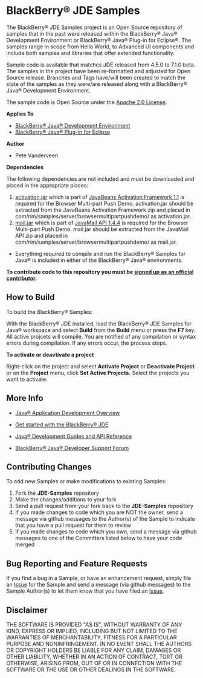 # BlackBerry&reg; JDE Samples

The BlackBerry&reg; JDE Samples project is an Open Source repository of samples that in the past were released within the BlackBerry&reg; Java&reg; Development Environment or BlackBerry&reg; Java&reg; Plug-in for Eclipse&reg;.  The samples range in scope from Hello World, to Advanced UI components and include both samples and libraries that offer extended functionality.

Sample code is available that matches JDE released from 4.5.0 to 7.1.0 beta.  The samples in the project have been re-formatted and adjusted for Open Source release.  Branches and Tags have/will been created to match the state of the samples as they were/are released along with a BlackBerry&reg; Java&reg; Development Environment.

The sample code is Open Source under the [Apache 2.0 License][].

  [Apache 2.0 License]: http://www.apache.org/licenses/LICENSE-2.0.html


**Applies To**

* [BlackBerry&reg; Java&reg; Development Environment](http://us.blackberry.com/developers/javaappdev/javadevenv.jsp)
* [BlackBerry&reg; Java&reg; Plug-in for Eclipse](http://us.blackberry.com/developers/javaappdev/javaupdate.jsp)


**Author** 

* Pete Vanderveen


**Dependencies**

The following dependencies are not included and must be downloaded and placed in the appropriate places:

1. [activation.jar][jaf-1.1.zip] which is part of [JavaBeans Activation Framework 1.1][jaf-1.1] is required for
   the Browser Multi-part Push Demo.  activation.jar should be extracted from the JavaBeans Activation Framework
   zip and placed in com/rim/samples/server/browsermultipartpushdemo/ as activation.jar.
2. [mail.jar][javamail-1.4.4.zip] which is part of [JavaMail API 1.4.4][javamail-1.4.4] is required for
   the Browser Multi-part Push Demo.  mail.jar should be extracted from the JavaMail API zip and placed in
   com/rim/samples/server/browsermultipartpushdemo/ as mail.jar.

  [jaf-1.1]: http://www.oracle.com/technetwork/java/jaf11-139815.html
  [jaf-1.1.zip]: http://www.oracle.com/technetwork/java/javasebusiness/downloads/java-archive-downloads-java-plat-419418.html#jaf-1.1-fr-oth-JPR
  [javamail-1.4.4]: http://www.oracle.com/technetwork/java/javamail/index-138643.html
  [javamail-1.4.4.zip]: http://www.oracle.com/technetwork/java/javasebusiness/downloads/java-archive-downloads-eeplat-419426.html#javamail-1.4.4-oth-JPR

* Everything required to compile and run the BlackBerry&reg; Samples for Java&reg; is included in either of the BlackBerry&reg; Java&reg; environments.

**To contribute code to this repository you must be [signed up as an official contributor](http://blackberry.github.com/howToContribute.html).**


## How to Build

To build the BlackBerry&reg; Samples:

With the BlackBerry&reg; JDE installed, load the BlackBerry&reg; JDE Samples for Java&reg; workspace and select **Build** from the **Build** menu or press the **F7** key.  All active projcets will compile.  You are notified of any compilation or syntax errors during compilation.  If any errors occur, the process stops.

**To activate or deavtivate a project**

Right-click on the project and select **Activate Project** or **Deactivate Project** or on the **Project** menu, click **Set Active Projects.**  Select the projects you want to activate.


## More Info

* [Java&reg; Application Development Overview][1]
* [Get started with the BlackBerry&reg; JDE][2]
* [Java&reg; Development Guides and API Reference][3]
* [BlackBerry&reg; Java&reg; Developer Support Forum][4]

  [1]: http://us.blackberry.com/developers/javaappdev/
  [2]: http://supportforums.blackberry.com/t5/Java-Development/Get-started-with-the-BlackBerry-JDE/ta-p/444837
  [3]: http://docs.blackberry.com/en/developers/subcategories/?userType=21&category=Java+Development+Guides+and+API+Reference
  [4]: http://supportforums.blackberry.com/t5/Java-Development/bd-p/java_dev


## Contributing Changes

To add new Samples or make modifications to existing Samples:

1. Fork the **JDE-Samples** repository
2. Make the changes/additions to your fork
3. Send a pull request from your fork back to the **JDE-Samples** repository
4. If you made changes to code which you are NOT the owner, send a message via github messages to the Author(s) of the Sample to indicate that you have a pull request for them to review
5. If you made changes to code which you own, send a message via github messages to one of the Committers listed below to have your code merged


## Bug Reporting and Feature Requests

If you find a bug in a Sample, or have an enhancement request, simply file an [Issue][] for the Sample and send a message (via github messages) to the Sample Author(s) to let them know that you have filed an [Issue][].

  [Issue]: https://github.com/blackberry/JDE-Samples/issues

## Disclaimer

THE SOFTWARE IS PROVIDED "AS IS", WITHOUT WARRANTY OF ANY KIND, EXPRESS OR IMPLIED, INCLUDING BUT NOT LIMITED TO THE WARRANTIES OF MERCHANTABILITY, FITNESS FOR A PARTICULAR PURPOSE AND NONINFRINGEMENT. IN NO EVENT SHALL THE AUTHORS OR COPYRIGHT HOLDERS BE LIABLE FOR ANY CLAIM, DAMAGES OR OTHER LIABILITY, WHETHER IN AN ACTION OF CONTRACT, TORT OR OTHERWISE, ARISING FROM, OUT OF OR IN CONNECTION WITH THE SOFTWARE OR THE USE OR OTHER DEALINGS IN THE SOFTWARE.
